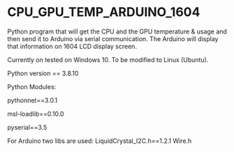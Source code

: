 # CPU_GPU_TEMP_ARDUINO_1604
Python program that will get the CPU and the GPU temperature &amp; usage and then send it to Arduino via serial communication. The Arduino will display that information on 1604 LCD display screen.

Currently on tested on Windows 10. 
To be modified to Linux (Ubuntu).


Python version == 3.8.10

Python Modules:

pythonnet==3.0.1

msl-loadlib==0.10.0

pyserial==3.5


For Arduino two libs are used:
LiquidCrystal_I2C.h==1.2.1
Wire.h